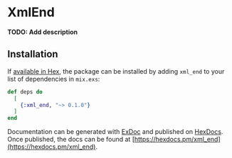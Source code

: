# XmlEnd

**TODO: Add description**

## Installation

If [available in Hex](https://hex.pm/docs/publish), the package can be installed
by adding `xml_end` to your list of dependencies in `mix.exs`:

```elixir
def deps do
  [
    {:xml_end, "~> 0.1.0"}
  ]
end
```

Documentation can be generated with [ExDoc](https://github.com/elixir-lang/ex_doc)
and published on [HexDocs](https://hexdocs.pm). Once published, the docs can
be found at [https://hexdocs.pm/xml_end](https://hexdocs.pm/xml_end).

